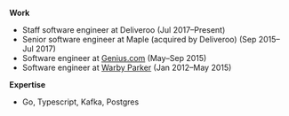 **Work**
* Staff software engineer at Deliveroo (Jul 2017–Present)
* Senior software engineer at Maple (acquired by Deliveroo) (Sep 2015–Jul 2017)
* Software engineer at [Genius.com](https://genius.com) (May–Sep 2015)
* Software engineer at [Warby Parker](https://warbyparker.com) (Jan 2012–May 2015)

**Expertise**
* Go, Typescript, Kafka, Postgres
